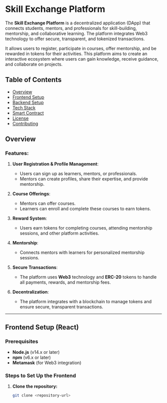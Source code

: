 # Skill Exchange Platform

The **Skill Exchange Platform** is a decentralized application (DApp) that connects students, mentors, and professionals for skill-building, mentorship, and collaborative learning. The platform integrates Web3 technology to offer secure, transparent, and tokenized transactions. 

It allows users to register, participate in courses, offer mentorship, and be rewarded in tokens for their activities. This platform aims to create an interactive ecosystem where users can gain knowledge, receive guidance, and collaborate on projects.

## Table of Contents
- [Overview](#overview)
- [Frontend Setup](#frontend-setup)
- [Backend Setup](#backend-setup)
- [Tech Stack](#tech-stack)
- [Smart Contract](#smart-contract)
- [License](#license)
- [Contributing](#contributing)

## Overview

### Features:
1. **User Registration & Profile Management**: 
   - Users can sign up as learners, mentors, or professionals.
   - Mentors can create profiles, share their expertise, and provide mentorship.

2. **Course Offerings**:
   - Mentors can offer courses.
   - Learners can enroll and complete these courses to earn tokens.

3. **Reward System**:
   - Users earn tokens for completing courses, attending mentorship sessions, and other platform activities.

4. **Mentorship**:
   - Connects mentors with learners for personalized mentorship sessions.

5. **Secure Transactions**:
   - The platform uses **Web3** technology and **ERC-20** tokens to handle all payments, rewards, and mentorship fees.

6. **Decentralization**:
   - The platform integrates with a blockchain to manage tokens and ensure secure, transparent transactions.

---

## Frontend Setup (React)

### Prerequisites
- **Node.js** (v14.x or later)
- **npm** (v6.x or later)
- **Metamask** (for Web3 integration)

### Steps to Set Up the Frontend

1. **Clone the repository:**
   ```bash
   git clone <repository-url>
